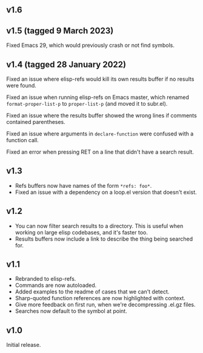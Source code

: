 ## v1.6

## v1.5 (tagged 9 March 2023)

Fixed Emacs 29, which would previously crash or not find symbols.

## v1.4 (tagged 28 January 2022)

Fixed an issue where elisp-refs would kill its own results buffer if
no results were found.

Fixed an issue when running elisp-refs on Emacs master, which renamed
`format-proper-list-p` to `proper-list-p` (and moved it to subr.el).

Fixed an issue where the results buffer showed the wrong lines if
comments contained parentheses.

Fixed an issue where arguments in `declare-function` were confused
with a function call.

Fixed an error when pressing RET on a line that didn't have a search
result.

## v1.3

* Refs buffers now have names of the form `*refs: foo*`.
* Fixed an issue with a dependency on a loop.el version that doesn't
  exist.

## v1.2

* You can now filter search results to a directory. This is useful
  when working on large elisp codebases, and it's faster too.
* Results buffers now include a link to describe the thing being
  searched for.

## v1.1

* Rebranded to elisp-refs.
* Commands are now autoloaded.
* Added examples to the readme of cases that we can't detect.
* Sharp-quoted function references are now highlighted with context.
* Give more feedback on first run, when we're decompressing .el.gz
  files.
* Searches now default to the symbol at point.

## v1.0 

Initial release.

